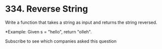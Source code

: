 # 334. Reverse String
Write a function that takes a string as input and returns the string reversed.

*Example:
Given s = "hello", return "olleh".

Subscribe to see which companies asked this question